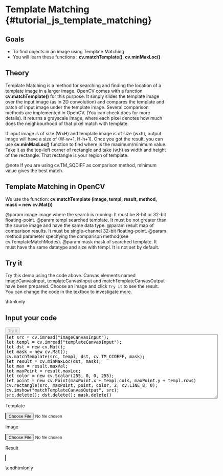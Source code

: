 Template Matching {#tutorial_js_template_matching}
=================

Goals
-----

-   To find objects in an image using Template Matching
-   You will learn these functions : **cv.matchTemplate()**, **cv.minMaxLoc()**

Theory
------

Template Matching is a method for searching and finding the location of a template image in a larger
image. OpenCV comes with a function **cv.matchTemplate()** for this purpose. It simply slides the
template image over the input image (as in 2D convolution) and compares the template and patch of
input image under the template image. Several comparison methods are implemented in OpenCV. (You can
check docs for more details). It returns a grayscale image, where each pixel denotes how much does
the neighbourhood of that pixel match with template.

If input image is of size (WxH) and template image is of size (wxh), output image will have a size
of (W-w+1, H-h+1). Once you got the result, you can use **cv.minMaxLoc()** function to find where
is the maximum/minimum value. Take it as the top-left corner of rectangle and take (w,h) as width
and height of the rectangle. That rectangle is your region of template.

@note If you are using cv.TM_SQDIFF as comparison method, minimum value gives the best match.

Template Matching in OpenCV
---------------------------

We use the function: **cv.matchTemplate (image, templ, result, method, mask = new cv.Mat())**

@param image      image where the search is running. It must be 8-bit or 32-bit floating-point.
@param templ      searched template. It must be not greater than the source image and have the same data type.
@param result     map of comparison results. It must be single-channel 32-bit floating-point.
@param method     parameter specifying the comparison method(see cv.TemplateMatchModes).
@param mask       mask of searched template. It must have the same datatype and size with templ. It is not set by default.

Try it
------

Try this demo using the code above. Canvas elements named imageCanvasInput, templateCanvasInput and matchTemplateCanvasOutput have been prepared. Choose an image and
click `Try it` to see the result. You can change the code in the textbox to investigate more.

\htmlonly
<!DOCTYPE html>
<head>
<style>
canvas {
    border: 1px solid black;
}
.err {
    color: red;
}
</style>
</head>
<body>
<div id="matchTemplateCodeArea">
<h2>Input your code</h2>
<button id="matchTemplateTryIt" disabled="true" onclick="matchTemplateExecuteCode()">Try it</button><br>
<textarea rows="13" cols="80" id="matchTemplateTestCode" spellcheck="false">
let src = cv.imread("imageCanvasInput");
let templ = cv.imread("templateCanvasInput");
let dst = new cv.Mat();
let mask = new cv.Mat();
cv.matchTemplate(src, templ, dst, cv.TM_CCOEFF, mask);
let result = cv.minMaxLoc(dst, mask);
let max = result.maxVal;
let maxPoint = result.maxLoc;
let color = new cv.Scalar(255, 0, 0, 255);
let point = new cv.Point(maxPoint.x + templ.cols, maxPoint.y + templ.rows)
cv.rectangle(src, maxPoint, point, color, 2, cv.LINE_8, 0);
cv.imshow("matchTemplateCanvasOutput", src);
src.delete(); dst.delete(); mask.delete()
</textarea>
<p class="err" id="matchTemplateErr"></p>
</div>
<div id="matchTemplateShowcase">
    <div>
        <p>Template</p>
        <canvas id="templateCanvasInput"></canvas>
        <input type="file" id="templateInput" name="file" />
    </div>
    <div>
        <p>Image</p>
        <canvas id="imageCanvasInput"></canvas>
        <input type="file" id="imageInput" name="file" />
    </div>
    <div>
        <p>Result</p>
        <canvas id="matchTemplateCanvasOutput"></canvas>
    </div>
</div>
<script src="utils.js"></script>
<script async src="opencv.js" id="opencvjs"></script>
<script>
function matchTemplateExecuteCode() {
    let matchTemplateText = document.getElementById("matchTemplateTestCode").value;
    try {
        eval(matchTemplateText);
        document.getElementById("matchTemplateErr").innerHTML = " ";
    } catch(err) {
        document.getElementById("matchTemplateErr").innerHTML = err;
    }
}

loadImageToCanvas("lenaFace.png", "templateCanvasInput");
loadImageToCanvas("lena.jpg", "imageCanvasInput");

let templateInputElement = document.getElementById("templateInput");
templateInputElement.addEventListener("change", templateHandleFiles, false);
function templateHandleFiles(e) {
    let templateUrl = URL.createObjectURL(e.target.files[0]);
    loadImageToCanvas(templateUrl, "templateCanvasInput");
}

let imageInputElement = document.getElementById("imageInput");
imageInputElement.addEventListener("change", imageHandleFiles, false);
function imageHandleFiles(e) {
    let imageUrl = URL.createObjectURL(e.target.files[0]);
    loadImageToCanvas(imageUrl, "imageCanvasInput");
}

function onReady() {
    document.getElementById("matchTemplateTryIt").disabled = false;
}
if (typeof cv !== 'undefined') {
    onReady();
} else {
    document.getElementById("opencvjs").onload = onReady;
}
</script>
</body>
\endhtmlonly